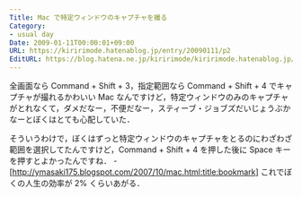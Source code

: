 ```yaml
---
Title: Mac で特定ウィンドウのキャプチャを撮る
Category:
- usual day
Date: 2009-01-11T00:00:01+09:00
URL: https://kiririmode.hatenablog.jp/entry/20090111/p2
EditURL: https://blog.hatena.ne.jp/kiririmode/kiririmode.hatenablog.jp/atom/entry/8454420450078213615
---
```



全画面なら Command + Shift + 3，指定範囲なら Command + Shift + 4 でキャプチャが撮れるかわいい Mac なんですけど，特定ウィンドウのみのキャプチャがとれなくて，ダメだなー，不便だなー，スティーブ・ジョブズだいじょうぶかなーとぼくはとても心配していた．

そういうわけで，ぼくはずっと特定ウィンドウのキャプチャをとるのにわざわざ範囲を選択してたんですけど，Command + Shift + 4 を押した後に Space キーを押すとよかったんですね．
-[http://ymasaki175.blogspot.com/2007/10/mac.html:title:bookmark]
これでぼくの人生の効率が 2% くらいあがる．
